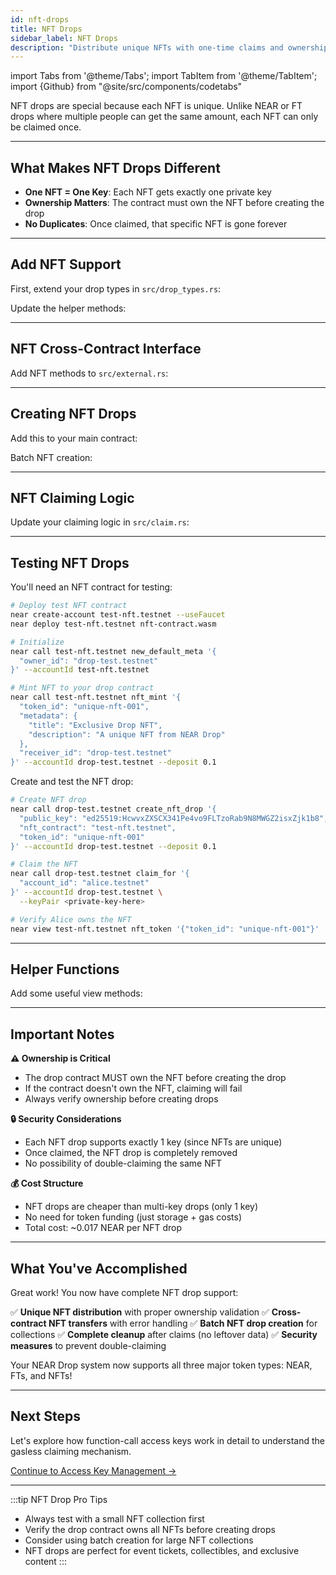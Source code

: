 ```yaml
---
id: nft-drops
title: NFT Drops
sidebar_label: NFT Drops
description: "Distribute unique NFTs with one-time claims and ownership verification."
---
```

import Tabs from '@theme/Tabs';
import TabItem from '@theme/TabItem';
import {Github} from "@site/src/components/codetabs"

NFT drops are special because each NFT is unique. Unlike NEAR or FT drops where multiple people can get the same amount, each NFT can only be claimed once.

---

## What Makes NFT Drops Different

- **One NFT = One Key**: Each NFT gets exactly one private key
- **Ownership Matters**: The contract must own the NFT before creating the drop
- **No Duplicates**: Once claimed, that specific NFT is gone forever

---

## Add NFT Support

First, extend your drop types in `src/drop_types.rs`:
<Github fname="drop_types.rs" language="rust" 
        url="https://github.com/Festivemena/Near-drop/blob/main/contract/src/drop_types.rs"
        start="5" end="40" />

Update the helper methods:
<Github fname="drop_types.rs" language="rust" 
        url="https://github.com/Festivemena/Near-drop/blob/main/contract/src/drop_types.rs"
        start="42" end="70" />

---

## NFT Cross-Contract Interface

Add NFT methods to `src/external.rs`:

<Github fname="external.rs" language="rust" 
        url="https://github.com/Festivemena/Near-drop/blob/main/contract/src/external.rs"
        start="30" end="65" />

---

## Creating NFT Drops

Add this to your main contract:

<Github fname="nft_drop.rs" language="rust" 
        url="https://github.com/Festivemena/Near-drop/blob/main/contract/src/nft_drop.rs"
        start="1" end="50" />

Batch NFT creation:

<Github fname="nft_drop.rs" language="rust" 
        url="https://github.com/Festivemena/Near-drop/blob/main/contract/src/nft_drop.rs"
        start="52" end="100" />

---

## NFT Claiming Logic

Update your claiming logic in `src/claim.rs`:

<Github fname="claim.rs" language="rust" 
        url="https://github.com/Festivemena/Near-drop/blob/main/contract/src/claim.rs"
        start="300" end="380" />

---

## Testing NFT Drops

You'll need an NFT contract for testing:

```bash
# Deploy test NFT contract
near create-account test-nft.testnet --useFaucet
near deploy test-nft.testnet nft-contract.wasm

# Initialize
near call test-nft.testnet new_default_meta '{
  "owner_id": "drop-test.testnet"
}' --accountId test-nft.testnet

# Mint NFT to your drop contract
near call test-nft.testnet nft_mint '{
  "token_id": "unique-nft-001",
  "metadata": {
    "title": "Exclusive Drop NFT",
    "description": "A unique NFT from NEAR Drop"
  },
  "receiver_id": "drop-test.testnet"
}' --accountId drop-test.testnet --deposit 0.1
```

Create and test the NFT drop:

```bash
# Create NFT drop
near call drop-test.testnet create_nft_drop '{
  "public_key": "ed25519:HcwvxZXSCX341Pe4vo9FLTzoRab9N8MWGZ2isxZjk1b8",
  "nft_contract": "test-nft.testnet",
  "token_id": "unique-nft-001"
}' --accountId drop-test.testnet --deposit 0.1

# Claim the NFT
near call drop-test.testnet claim_for '{
  "account_id": "alice.testnet"
}' --accountId drop-test.testnet \
  --keyPair <private-key-here>

# Verify Alice owns the NFT
near view test-nft.testnet nft_token '{"token_id": "unique-nft-001"}'
```

---

## Helper Functions

Add some useful view methods:

<Github fname="nft_drop.rs" language="rust" 
        url="https://github.com/Festivemena/Near-drop/blob/main/contract/src/nft_drop.rs"
        start="150" end="200" />

---

## Important Notes

**⚠️ Ownership is Critical**
- The drop contract MUST own the NFT before creating the drop
- If the contract doesn't own the NFT, claiming will fail
- Always verify ownership before creating drops

**🔒 Security Considerations**
- Each NFT drop supports exactly 1 key (since NFTs are unique)
- Once claimed, the NFT drop is completely removed
- No possibility of double-claiming the same NFT

**💰 Cost Structure**
- NFT drops are cheaper than multi-key drops (only 1 key)
- No need for token funding (just storage + gas costs)
- Total cost: ~0.017 NEAR per NFT drop

---

## What You've Accomplished

Great work! You now have complete NFT drop support:

✅ **Unique NFT distribution** with proper ownership validation
✅ **Cross-contract NFT transfers** with error handling
✅ **Batch NFT drop creation** for collections
✅ **Complete cleanup** after claims (no leftover data)
✅ **Security measures** to prevent double-claiming

Your NEAR Drop system now supports all three major token types: NEAR, FTs, and NFTs!

---

## Next Steps

Let's explore how function-call access keys work in detail to understand the gasless claiming mechanism.

[Continue to Access Key Management →](./access-keys.md)

---

:::tip NFT Drop Pro Tips
- Always test with a small NFT collection first
- Verify the drop contract owns all NFTs before creating drops  
- Consider using batch creation for large NFT collections
- NFT drops are perfect for event tickets, collectibles, and exclusive content
:::